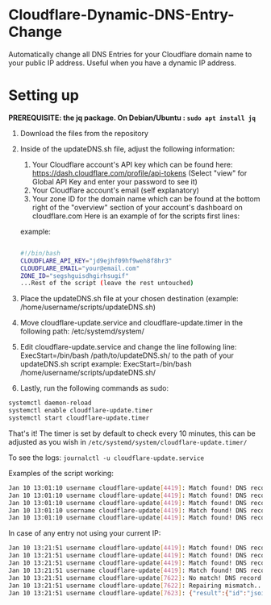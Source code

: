 # Cloudflare-Dynamic-DNS-Entry-Change
Automatically change all DNS Entries for your Cloudflare domain name to your public IP address. Useful when you have a dynamic IP address.


# Setting up

**PREREQUISITE: the jq package. On Debian/Ubuntu : ```sudo apt install jq ```**

1. Download the files from the repository
2. Inside of the updateDNS.sh file, adjust the following information:
    1. Your Cloudflare account's API key which can be found here: https://dash.cloudflare.com/profile/api-tokens (Select "view" for Global API Key and enter your password to see it)
    2. Your Cloudflare account's email (self explanatory)
    3. Your zone ID for the domain name which can be found at the bottom right of the "overview" section of your account's dashboard on cloudflare.com
      Here is an example of for the scripts first lines:

   example:
      ```bash
      
      #!/bin/bash
      CLOUDFLARE_API_KEY="jd9ejhf09hf9weh8f8hr3"
      CLOUDFLARE_EMAIL="your@email.com"
      ZONE_ID="segshguisdhgirhsugif"
      ...Rest of the script (leave the rest untouched)
    ```
    
3. Place the updateDNS.sh file at your chosen destination (example: /home/username/scripts/updateDNS.sh)
4. Move cloudflare-update.service and cloudflare-update.timer in the following path: /etc/systemd/system/
5. Edit cloudflare-update.service and change the line following line: ExecStart=/bin/bash /path/to/updateDNS.sh/ to the path of your updateDNS.sh script
    example: ExecStart=/bin/bash /home/username/scripts/updateDNS.sh/
6. Lastly, run the following commands as sudo:
  ```bash
  systemctl daemon-reload
  systemctl enable cloudflare-update.timer
  systemctl start cloudflare-update.timer
```
That's it! The timer is set by default to check every 10 minutes, this can be adjusted as you wish in ```/etc/systemd/system/cloudflare-update.timer/```

To see the logs: ```journalctl -u cloudflare-update.service```

Examples of the script working:
```bash
Jan 10 13:01:10 username cloudflare-update[4419]: Match found! DNS record: sub1.yourdomain.org has IP 0.0.0.0, which matches current IP.
Jan 10 13:01:10 username cloudflare-update[4419]: Match found! DNS record: sub2.yourdomain.org has IP 0.0.0.0, which matches current IP.
Jan 10 13:01:10 username cloudflare-update[4419]: Match found! DNS record: sub3.yourdomain.org IP 0.0.0.0, which matches current IP.
Jan 10 13:01:10 username cloudflare-update[4419]: Match found! DNS record: sub4.yourdomain.org has IP 0.0.0.0, which matches current IP.
Jan 10 13:01:10 username cloudflare-update[4419]: Match found! DNS record: yourdomain.org has IP 0.0.0.0, which matches current IP.
```
In case of any entry not using your current IP:
```bash
Jan 10 13:21:51 username cloudflare-update[4419]: Match found! DNS record: sub1.yourdomain.org has IP 0.0.0.0, which matches current IP.
Jan 10 13:21:51 username cloudflare-update[4419]: Match found! DNS record: sub2.yourdomain.org has IP 0.0.0.0, which matches current IP.
Jan 10 13:21:51 username cloudflare-update[4419]: Match found! DNS record: sub3.yourdomain.org IP 0.0.0.0, which matches current IP.
Jan 10 13:21:51 username cloudflare-update[4419]: Match found! DNS record: sub4.yourdomain.org has IP 0.0.0.0, which matches current IP.
Jan 10 13:21:51 username cloudflare-update[7622]: No match! DNS record: xyz4bc.org has IP 0.0.0.0, which does not match current IP 0.0.0.0.
Jan 10 13:21:51 username cloudflare-update[7622]: Repairing mismatch...
Jan 10 13:21:51 username cloudflare-update[7623]: {"result":{"id":"jsoiandas99ufbesnif9iupf","zone_id":"dsafn8uiyfb8fhb7890wehf","zone_name":"yourdomain.org","name":"yourdomain.org","type":"A","content":"0.0.0.0","proxiable":true,"proxied":false,"ttl":3600,"settings":{},"meta":{"auto_added":false,"managed_by_apps":false,"managed_by_argo_tunnel":false},"comment":null,"tags":[],"created_on":"2024-10-20T18:50:27.908935Z","modified_on":"2025-01-10T18:21:51.618766Z"},"success":true,"errors":[],"messages":[]}
```

